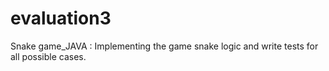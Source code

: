 # evaluation3
Snake game_JAVA : Implementing the game snake logic and write tests for all possible cases. 
